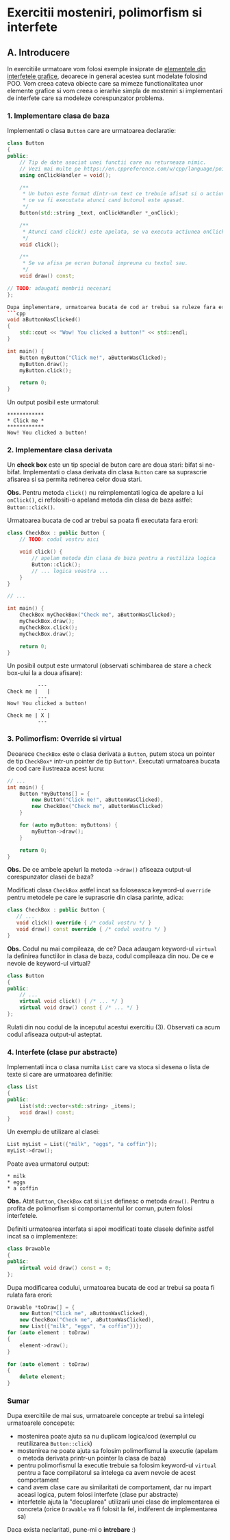 Exercitii mosteniri, polimorfism si interfete
===

## A. Introducere

In exercitiile urmatoare vom folosi exemple insiprate de [elementele din interfetele grafice](https://en.wikipedia.org/wiki/Graphical_widget#List_of_common_generic_widgets), deoarece in general acestea sunt modelate folosind POO. Vom creea cateva obiecte care sa mimeze functionalitatea unor
elemente grafice si vom creea o ierarhie simpla de mosteniri si implementari de interfete
care sa modeleze corespunzator problema.

### 1. Implementare clasa de baza

Implementati o clasa `Button` care are urmatoarea declaratie:
```cpp
class Button
{
public:
    // Tip de date asociat unei functii care nu returneaza nimic.
    // Vezi mai multe pe https://en.cppreference.com/w/cpp/language/pointer : Pointers to functions
    using onClickHandler = void();

    /**
     * Un buton este format dintr-un text ce trebuie afisat si o actiune
     * ce va fi executata atunci cand butonul este apasat. 
     */
    Button(std::string _text, onClickHandler *_onClick);

    /**
     * Atunci cand click() este apelata, se va executa actiunea onClick().
     */
    void click();

    /**
     * Se va afisa pe ecran butonul impreuna cu textul sau.
     */
    void draw() const;

// TODO: adaugati membrii necesari
};

Dupa implementare, urmatoarea bucata de cod ar trebui sa ruleze fara erori:
```cpp
void aButtonWasClicked()
{
    std::cout << "Wow! You clicked a button!" << std::endl;
}

int main() {
    Button myButton("Click me!", aButtonWasClicked);
    myButton.draw();
    myButton.click();

    return 0;
}
```

Un output posibil este urmatorul:
```
************
* Click me *
************
Wow! You clicked a button!
```

### 2. Implementare clasa derivata

Un **check box** este un tip special de buton care are doua stari: bifat si ne-bifat.
Implementati o clasa derivata din clasa `Button` care sa suprascrie afisarea
si sa permita retinerea celor doua stari.

**Obs.** Pentru metoda `click()` nu reimplementati logica de apelare a lui `onClick()`, ci
refolositi-o apeland metoda din clasa de baza astfel: `Button::click()`.

Urmatoarea bucata de cod ar trebui sa poata fi executata fara erori:

```cpp
class CheckBox : public Button {
    // TODO: codul vostru aici

    void click() {
        // apelam metoda din clasa de baza pentru a reutiliza logica
        Button::click();
        // ... logica voastra ...
    }
}

// ...

int main() {
    CheckBox myCheckBox("Check me", aButtonWasClicked);
    myCheckBox.draw();
    myCheckBox.click();
    myCheckBox.draw();

    return 0;
}
```

Un posibil output este urmatorul (observati schimbarea de stare a check box-ului la a doua afisare):
```
          ---
Check me |   |
          ---
Wow! You clicked a button!
          ---
Check me | X |
          ---
```

### 3. Polimorfism: Override si virtual

Deoarece `CheckBox` este o clasa derivata a `Button`, putem stoca un pointer de tip
`CheckBox*` intr-un pointer de tip `Button*`. Executati urmatoarea bucata de cod care
ilustreaza acest lucru:
```cpp
// ...
int main() {
    Button *myButtons[] = {
        new Button("Click me!", aButtonWasClicked),
        new CheckBox("Check me", aButtonWasClicked)
    }

    for (auto myButton: myButtons) {
        myButton->draw();
    }

    return 0;
}
```

**Obs.** De ce ambele apeluri la metoda `->draw()` afiseaza output-ul corespunzator clasei de baza?

Modificati clasa `CheckBox` astfel incat sa foloseasca keyword-ul `override` pentru metodele
pe care le suprascrie din clasa parinte, adica:
 ```cpp
class CheckBox : public Button {
    // ...
    void click() override { /* codul vostru */ }
    void draw() const override { /* codul vostru */ }
}
```

**Obs.** Codul nu mai compileaza, de ce? Daca adaugam keyword-ul `virtual` la definirea functiilor
in clasa de baza, codul compileaza din nou. De ce e nevoie de keyword-ul virtual?

```cpp
class Button
{
public:
    // ...
    virtual void click() { /* ... */ }
    virtual void draw() const { /* ... */ }
};
```

Rulati din nou codul de la inceputul acestui exercitiu (3). Observati ca acum codul afiseaza
output-ul asteptat.

### 4. Interfete (clase pur abstracte)

Implementati inca o clasa numita `List` care va stoca si desena o lista
de texte si care are urmatoarea definitie:
```cpp
class List
{
public:
    List(std::vector<std::string> _items);
    void draw() const;
}
```

Un exemplu de utilizare al clasei:
```cpp
List myList = List({"milk", "eggs", "a coffin"});
myList->draw();
```

Poate avea urmatorul output:
```
* milk
* eggs
* a coffin
```

**Obs.** Atat `Button`, `CheckBox` cat si `List` definesc o metoda `draw()`. Pentru a profita de 
polimorfism si comportamentul lor comun, putem folosi interfetele.

Definiti urmatoarea interfata si apoi modificati toate clasele definite astfel incat sa o implementeze:
```cpp
class Drawable
{
public:
    virtual void draw() const = 0;
};
```

Dupa modificarea codului, urmatoarea bucata de cod ar trebui sa poata fi rulata fara erori:
```cpp
Drawable *toDraw[] = {
    new Button("Click me", aButtonWasClicked),
    new CheckBox("Check me", aButtonWasClicked),
    new List({"milk", "eggs", "a coffin"})};
for (auto element : toDraw)
{
    element->draw();
}

for (auto element : toDraw)
{
    delete element;
}
```

### Sumar

Dupa exercitiile de mai sus, urmatoarele concepte ar trebui sa intelegi urmatoarele concepete:

* mostenirea poate ajuta sa nu duplicam logica/cod (exemplul cu reutilizarea `Button::click`)
* mostenirea ne poate ajuta sa folosim polimorfismul la executie (apelam o metoda derivata printr-un pointer la clasa de baza)
* pentru polimorfismul la executie trebuie sa folosim keyword-ul `virtual` pentru a face compilatorul
sa intelega ca avem nevoie de acest comportament
* cand avem clase care au similaritati de comportament, dar nu impart aceasi logica, putem folosi
interfete (clase pur abstracte)
* interfetele ajuta la "decuplarea" utilizarii unei clase de implementarea ei concreta (orice `Drawable` va fi folosit la fel, indiferent de implementarea sa)

Daca exista neclaritati, pune-mi o **intrebare** :)
